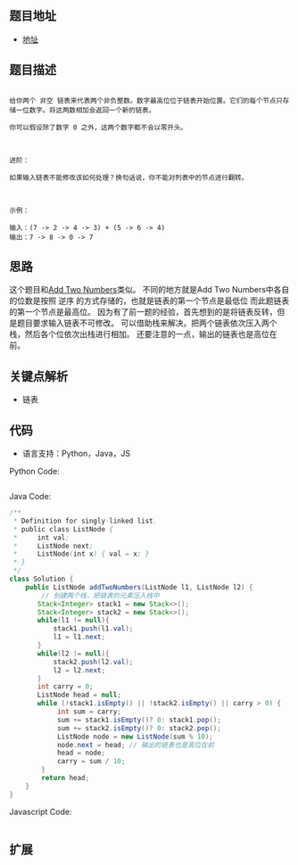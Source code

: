 ## 题目地址

- [地址](https://leetcode-cn.com/problems/add-two-numbers-ii/)

## 题目描述

```

给你两个 非空 链表来代表两个非负整数。数字最高位位于链表开始位置。它们的每个节点只存储一位数字。将这两数相加会返回一个新的链表。

你可以假设除了数字 0 之外，这两个数字都不会以零开头。

 

进阶：

如果输入链表不能修改该如何处理？换句话说，你不能对列表中的节点进行翻转。

 

示例：

输入：(7 -> 2 -> 4 -> 3) + (5 -> 6 -> 4)
输出：7 -> 8 -> 0 -> 7
```

## 思路
这个题目和[Add Two Numbers](problems/2.AddTwoNumbers.md)类似。
不同的地方就是Add Two Numbers中各自的位数是按照 逆序 的方式存储的，也就是链表的第一个节点是最低位
而此题链表的第一个节点是最高位。
因为有了前一题的经验，首先想到的是将链表反转，但是题目要求输入链表不可修改。
可以借助栈来解决。把两个链表依次压入两个栈，然后各个位依次出栈进行相加。
还要注意的一点，输出的链表也是高位在前。

## 关键点解析

- 链表

## 代码

- 语言支持：Python，Java，JS

Python Code:

```python


```

Java Code:

```java
/**
 * Definition for singly-linked list.
 * public class ListNode {
 *     int val;
 *     ListNode next;
 *     ListNode(int x) { val = x; }
 * }
 */
class Solution {
    public ListNode addTwoNumbers(ListNode l1, ListNode l2) {
        // 创建两个栈，把链表的元素压入栈中 
       Stack<Integer> stack1 = new Stack<>();
       Stack<Integer> stack2 = new Stack<>();
       while(l1 != null){
           stack1.push(l1.val);
           l1 = l1.next;
       }
       while(l2 != null){
           stack2.push(l2.val);
           l2 = l2.next;
       }
       int carry = 0;
       ListNode head = null;
       while (!stack1.isEmpty() || !stack2.isEmpty() || carry > 0) {
            int sum = carry;
            sum += stack1.isEmpty()? 0: stack1.pop();
            sum += stack2.isEmpty()? 0: stack2.pop();
            ListNode node = new ListNode(sum % 10);
            node.next = head; // 输出的链表也是高位在前
            head = node;
            carry = sum / 10;
        }
        return head;
    }
}
```

Javascript Code:

```js
```

## 扩展
